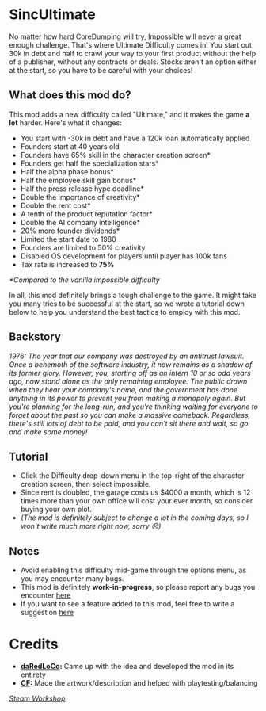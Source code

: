 # SincUltimate

No matter how hard CoreDumping will try, Impossible will never a great enough challenge. That's where Ultimate Difficulty comes in! You start out 30k in debt and half to crawl your way to your first product without the help of a publisher, without any contracts or deals. Stocks aren't an option either at the start, so you have to be careful with your choices!

## What does this mod do?
This mod adds a new difficulty called "Ultimate," and it makes the game __a lot__ harder. Here's what it changes:

- You start with -30k in debt and have a 120k loan automatically applied
- Founders start at 40 years old
- Founders have 65% skill in the character creation screen*
- Founders get half the specialization stars*
- Half the alpha phase bonus*
- Half the employee skill gain bonus*
- Half the press release hype deadline*
- Double the importance of creativity*
- Double the rent cost*
- A tenth of the product reputation factor*
- Double the AI company intelligence*
- 20% more founder dividends*
- Limited the start date to 1980
- Founders are limited to 50% creativity
- Disabled OS development for players until player has 100k fans
- Tax rate is increased to **75%**

_*Compared to the vanilla impossible difficulty_

In all, this mod definitely brings a tough challenge to the game. It might take you many tries to be successful at the start, so we wrote a tutorial down below to help you understand the best tactics to employ with this mod.

## Backstory
_1976: The year that our company was destroyed by an antitrust lawsuit. Once a behemoth of the software industry, it now remains as a shadow of its former glory. However, you, starting off as an intern 10 or so odd years ago, now stand alone as the only remaining employee. The public drown when they hear your company's name, and the government has done anything in its power to prevent you from making a monopoly again. But you're planning for the long-run, and you're thinking waiting for everyone to forget about the past so you can make a massive comeback. Regardless, there's still lots of debt to be paid, and you can't sit there and wait, so go and make some money!_

## Tutorial
- Click the Difficulty drop-down menu in the top-right of the character creation screen, then select impossible.
- Since rent is doubled, the garage costs us $4000 a month, which is 12 times more than your own office will cost your ever month, so consider buying your own plot.
- _(The mod is definitely subject to change a lot in the coming days, so I won't write much more right now, sorry 😞)_

## Notes
- Avoid enabling this difficulty mid-game through the options menu, as you may encounter many bugs.
- This mod is definitely **work-in-progress**, so please report any bugs you encounter [here](https://github.com/daredloco/SincUltimate/issues/new?assignees=&labels=bug&projects=&template=bug_report.md&title=)
- If you want to see a feature added to this mod, feel free to write a suggestion [here](https://github.com/daredloco/SincUltimate/issues/new?assignees=&labels=idea&projects=&template=feature_request.md&title=)


# Credits
- **[daRedLoCo](https://steamcommunity.com/id/daredloco):** Came up with the idea and developed the mod in its entirety
- **[CF](https://steamcommunity.com/id/conflictfan):** Made the artwork/description and helped with playtesting/balancing

_[Steam Workshop](https://steamcommunity.com/sharedfiles/filedetails/?id=3166322043)_
